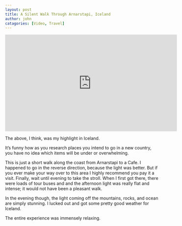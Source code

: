 ```yaml
---
layout: post
title: A Silent Walk Through Arnarstapi, Iceland
author: john
catagories: [Video, Travel]
---
```



<div class="video-wrapper">
<iframe width="560" height="315" src="https://www.youtube.com/embed/QckjkcoRMgI" title="YouTube video player" frameborder="0" allow="accelerometer; autoplay; clipboard-write; encrypted-media; gyroscope; picture-in-picture" allowfullscreen></iframe>
</div>

The above, I think, was my highlight in Iceland. 

It’s funny how as you research places you intend to go in a new country, you have no idea which items will be under or overwhelming. 

This is just a short walk along the coast from Arnarstapi to a Cafe. I happened to go in the reverse direction, because the light was better. But if you ever make your way over to this area I highly recommend you pay it a visit. Finally, wait until evening to take the stroll. When I first got there, there were loads of tour buses and and the afternoon light was really flat and intense; it would not have been a pleasant walk.

In the evening though, the light coming off the mountains, rocks, and ocean are simply stunning. I lucked out and got some pretty good weather for Iceland.

The entire experience was immensely relaxing.
